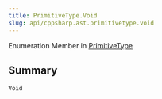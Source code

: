 ```yaml
---
title: PrimitiveType.Void
slug: api/cppsharp.ast.primitivetype.void
---
```

Enumeration Member in [PrimitiveType](/api/cppsharp/ast/primitivetype)

## Summary



```csharp
Void
```

